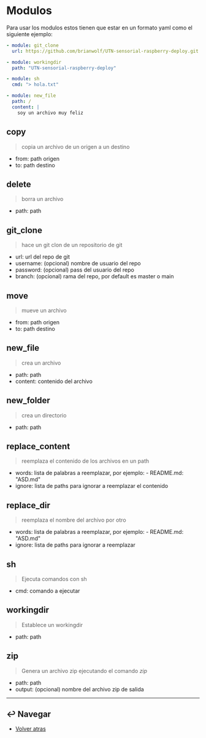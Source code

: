 # Modulos

Para usar los modulos estos tienen que estar en un formato yaml como el siguiente ejemplo:

```yaml
- module: git_clone
  url: https://github.com/brianwolf/UTN-sensorial-raspberry-deploy.git

- module: workingdir
  path: "UTN-sensorial-raspberry-deploy"

- module: sh
  cmd: "> hola.txt"

- module: new_file
  path: /
  content: |
    soy un archivo muy feliz
```

## copy

> copia un archivo de un origen a un destino

* from: path origen
* to: path destino

## delete

> borra un archivo

* path: path

## git_clone

> hace un git clon de un repositorio de git

* url: url del repo de git
* username: (opcional) nombre de usuario del repo
* password: (opcional) pass del usuario del repo
* branch: (opcional) rama del repo, por default es master o main

## move

> mueve un archivo

* from: path origen
* to: path destino

## new_file

> crea un archivo

* path: path
* content: contenido del archivo

## new_folder

> crea un directorio

* path: path

## replace_content

> reemplaza el contenido de los archivos en un path

* words: lista de palabras a reemplazar, por ejemplo: - README.md: "ASD.md"
* ignore: lista de paths para ignorar a reemplazar el contenido

## replace_dir

> reemplaza el nombre del archivo por otro

* words: lista de palabras a reemplazar, por ejemplo: - README.md: "ASD.md"
* ignore: lista de paths para ignorar a reemplazar

## sh

> Ejecuta comandos con sh

* cmd: comando a ejecutar

## workingdir

> Establece un workingdir

* path: path

## zip

> Genera un archivo zip ejecutando el comando *zip*

* path: path
* output: (opcional) nombre del archivo zip de salida

---

## :leftwards_arrow_with_hook: Navegar

* [Volver atras](../README.md)
